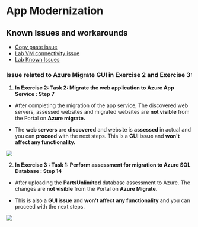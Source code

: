 # App Modernization

## Known Issues and workarounds 

- [Copy paste issue](https://docs.cloudlabs.ai/Learner/Troubleshooting/CopyPaste)
- [Lab VM connectivity issue](https://docs.cloudlabs.ai/Learner/Troubleshooting/RDP)
- [Lab Known Issues](#issue-related-to-azure-migrate-gui-in-exercise-2-and-exercise-3)

### Issue related to Azure Migrate GUI in Exercise 2 and Exercise 3: 

1. **In Exercise 2: Task 2: Migrate the web application to Azure App Service : Step 7**

  - After completing the migration of the app service, The discovered web servers, assessed websites and migrated websites are **not visible** from the Portal on **Azure migrate.**

  - The **web servers** are **discovered** and website is **assessed** in actual and you can **proceed** with the next steps. This is a **GUI issue** and **won't affect any functionality.**

  ![](https://raw.githubusercontent.com/junnhssn/Know-Before-You-Go/main/media/app-mod-azure-migrate-1.png)

2. **In Exercise 3 : Task 1: Perform assessment for migration to Azure SQL Database : Step 14**

  - After uploading the **PartsUnlimited** database assessment to Azure. The changes are **not visible** from the Portal on **Azure Migrate.**
  
  - This is also a **GUI issue** and **won't affect any functionality** and you can proceed with the next steps.

  ![](https://raw.githubusercontent.com/junnhssn/Know-Before-You-Go/main/media/app-mod-azure-migrate-2.png)
